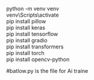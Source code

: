 python -m venv venv  
venv\Scripts\activate  
pip install pillow  
pip install keras  
pip install tensorflow  
pip install gradio  
pip install transformers  
pip install torch  
pip install opencv-python  

#batlow.py is the file for Ai traine
